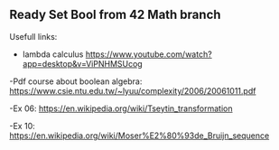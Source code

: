 ## Ready Set Bool from 42 Math branch

Usefull links:

- lambda calculus
	https://www.youtube.com/watch?app=desktop&v=ViPNHMSUcog

-Pdf course about boolean algebra:
	https://www.csie.ntu.edu.tw/~lyuu/complexity/2006/20061011.pdf

-Ex 06:
	https://en.wikipedia.org/wiki/Tseytin_transformation

-Ex 10:
	https://en.wikipedia.org/wiki/Moser%E2%80%93de_Bruijn_sequence
